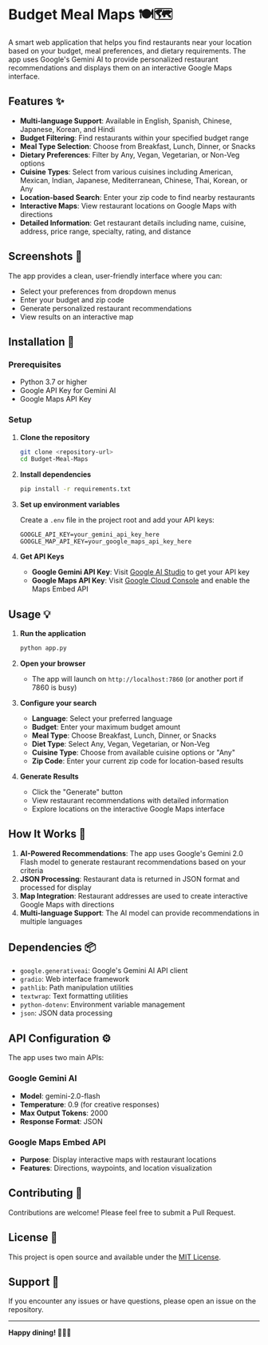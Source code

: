 # Budget Meal Maps 🍽️🗺️

A smart web application that helps you find restaurants near your location based on your budget, meal preferences, and dietary requirements. The app uses Google's Gemini AI to provide personalized restaurant recommendations and displays them on an interactive Google Maps interface.

## Features ✨

- **Multi-language Support**: Available in English, Spanish, Chinese, Japanese, Korean, and Hindi
- **Budget Filtering**: Find restaurants within your specified budget range
- **Meal Type Selection**: Choose from Breakfast, Lunch, Dinner, or Snacks
- **Dietary Preferences**: Filter by Any, Vegan, Vegetarian, or Non-Veg options
- **Cuisine Types**: Select from various cuisines including American, Mexican, Indian, Japanese, Mediterranean, Chinese, Thai, Korean, or Any
- **Location-based Search**: Enter your zip code to find nearby restaurants
- **Interactive Maps**: View restaurant locations on Google Maps with directions
- **Detailed Information**: Get restaurant details including name, cuisine, address, price range, specialty, rating, and distance

## Screenshots 📸

The app provides a clean, user-friendly interface where you can:
- Select your preferences from dropdown menus
- Enter your budget and zip code
- Generate personalized restaurant recommendations
- View results on an interactive map

## Installation 🚀

### Prerequisites

- Python 3.7 or higher
- Google API Key for Gemini AI
- Google Maps API Key

### Setup

1. **Clone the repository**
   ```bash
   git clone <repository-url>
   cd Budget-Meal-Maps
   ```

2. **Install dependencies**
   ```bash
   pip install -r requirements.txt
   ```

3. **Set up environment variables**
   
   Create a `.env` file in the project root and add your API keys:
   ```
   GOOGLE_API_KEY=your_gemini_api_key_here
   GOOGLE_MAP_API_KEY=your_google_maps_api_key_here
   ```

4. **Get API Keys**
   
   - **Google Gemini API Key**: Visit [Google AI Studio](https://makersuite.google.com/app/apikey) to get your API key
   - **Google Maps API Key**: Visit [Google Cloud Console](https://console.cloud.google.com/) and enable the Maps Embed API

## Usage 💡

1. **Run the application**
   ```bash
   python app.py
   ```

2. **Open your browser**
   - The app will launch on `http://localhost:7860` (or another port if 7860 is busy)

3. **Configure your search**
   - **Language**: Select your preferred language
   - **Budget**: Enter your maximum budget amount
   - **Meal Type**: Choose Breakfast, Lunch, Dinner, or Snacks
   - **Diet Type**: Select Any, Vegan, Vegetarian, or Non-Veg
   - **Cuisine Type**: Choose from available cuisine options or "Any"
   - **Zip Code**: Enter your current zip code for location-based results

4. **Generate Results**
   - Click the "Generate" button
   - View restaurant recommendations with detailed information
   - Explore locations on the interactive Google Maps interface

## How It Works 🔧

1. **AI-Powered Recommendations**: The app uses Google's Gemini 2.0 Flash model to generate restaurant recommendations based on your criteria
2. **JSON Processing**: Restaurant data is returned in JSON format and processed for display
3. **Map Integration**: Restaurant addresses are used to create interactive Google Maps with directions
4. **Multi-language Support**: The AI model can provide recommendations in multiple languages

## Dependencies 📦

- `google.generativeai`: Google's Gemini AI API client
- `gradio`: Web interface framework
- `pathlib`: Path manipulation utilities
- `textwrap`: Text formatting utilities
- `python-dotenv`: Environment variable management
- `json`: JSON data processing

## API Configuration ⚙️

The app uses two main APIs:

### Google Gemini AI
- **Model**: gemini-2.0-flash
- **Temperature**: 0.9 (for creative responses)
- **Max Output Tokens**: 2000
- **Response Format**: JSON

### Google Maps Embed API
- **Purpose**: Display interactive maps with restaurant locations
- **Features**: Directions, waypoints, and location visualization

## Contributing 🤝

Contributions are welcome! Please feel free to submit a Pull Request.

## License 📄

This project is open source and available under the [MIT License](LICENSE).

## Support 💬

If you encounter any issues or have questions, please open an issue on the repository.

---

**Happy dining! 🍕🍜🍔**
